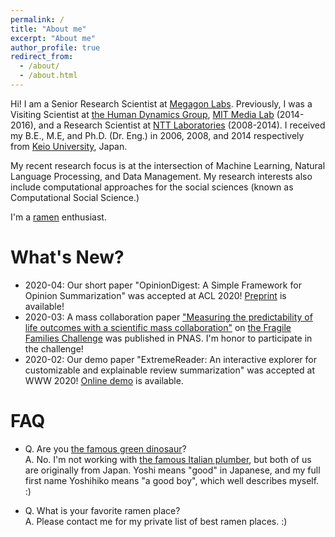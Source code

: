 ```yaml
---
permalink: /
title: "About me"
excerpt: "About me"
author_profile: true
redirect_from: 
  - /about/
  - /about.html
---
```


Hi! I am a Senior Research Scientist at [Megagon Labs](https://megagon.ai). 
Previously, I was a Visiting Scientist at [the Human Dynamics Group](https://www.media.mit.edu/groups/human-dynamics/overview/), [MIT Media Lab](https://www.media.mit.edu/) (2014-2016), 
and a Research Scientist at [NTT Laboratories](https://www.ntt.co.jp/RD/e/index.html) (2008-2014). I received my B.E., M.E, and Ph.D. (Dr. Eng.) in 2006, 2008, and 2014 respectively from [Keio University](https://www.keio.ac.jp/en/), Japan.

My recent research focus is at the intersection of Machine Learning, Natural Language Processing, and Data Management.
My research interests also include computational approaches for the social sciences (known as Computational Social Science.)

I'm a [ramen](https://en.wikipedia.org/wiki/Ramen) enthusiast.


What's New?
======
- 2020-04: Our short paper "OpinionDigest: A Simple Framework for Opinion Summarization" was accepted at ACL 2020! [Preprint](https://arxiv.org/abs/2005.01901) is available!
- 2020-03: A mass collaboration paper ["Measuring the predictability of life outcomes with a scientific mass collaboration"](https://www.pnas.org/content/early/2020/03/24/1915006117.short) on [the Fragile Families Challenge](https://www.fragilefamilieschallenge.org/) was published in PNAS. I'm honor to participate in the challenge! 
- 2020-02: Our demo paper "ExtremeReader: An interactive explorer for customizable and explainable review summarization" was accepted at WWW 2020! [Online demo](http://extremereader.megagon.info/) is available.


FAQ
======
- Q. Are you [the famous green dinosaur](https://en.wikipedia.org/wiki/Yoshi)?  
A. No. I'm not working with [the famous Italian plumber](https://en.wikipedia.org/wiki/Mario), 
but both of us are originally from Japan. Yoshi means "good" in Japanese, and my full first name Yoshihiko means "a good boy", 
which well describes myself. :)

- Q. What is your favorite ramen place?  
A. Please contact me for my private list of best ramen places. :)



